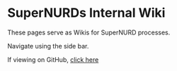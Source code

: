 # SuperNURDs Internal Wiki

These pages serve as Wikis for SuperNURD processes.

Navigate using the side bar.

If viewing on GitHub, [click here](www.supernurds.com/wiki)

